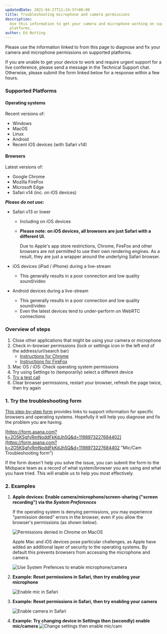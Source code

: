 ```yaml
---
updatedDate: 2021-04-27T11:24:37+00:00
title: Troubleshooting microphone and camera permissions
description:
  Use this information to get your camera and microphone working on supported
  platforms.
author: Ed Nutting
---
```


Please use the information linked to from this page to diagnose and fix your camera and microphone permissions on supported platforms.

If you are unable to get your device to work and require urgent support for a live conference, please send a message in the Technical Support chat. Otherwise, please submit the form linked below for a response within a few hours.

### Supported Platforms

#### Operating systems

Recent versions of:

- Windows
- MacOS
- Linux
- Android
- Recent iOS devices (with Safari v14)

#### Browsers

Latest versions of:

- Google Chrome
- Mozilla FireFox
- Microsoft Edge
- Safari v14 (inc. on iOS devices)

**_Please do not use:_**

- Safari v13 or lower

  - Including on iOS devices
  - **Please note: on iOS devices, all browsers are just Safari with a different UI.**

    Due to Apple's app store restrictions, Chrome, FireFox and other browsers are not permitted to use their own rendering engines. As a result, they are just a wrapper around the underlying Safari browser.

- iOS devices (iPad / iPhone) during a live-stream
  - This generally results in a poor connection and low quality sound/video
- Android devices during a live-stream
  - This generally results in a poor connection and low quality sound/video
  - Even the latest devices tend to under-perform on WebRTC connections

### Overview of steps

1. Close other applications that might be using your camera or microphone
2. Check in-browser permissions (lock or settings icon in the left end of the address/url/search bar)
   - [Instructions for Chrome](https://support.google.com/chrome/answer/2693767)
   - [Instructions for FireFox](https://support.mozilla.org/en-US/kb/how-manage-your-camera-and-microphone-permissions)
3. Mac OS / iOS: Check operating system permissions
4. Try using Settings to (temporarily) select a different device
5. [Try a test call](https://tokbox.com/developer/tools/precall/)
6. Clear browser permissions, restart your browser, refresh the page twice, then try again

### 1. Try the troubleshooting form

[This step-by-step form](https://form.asana.com?k=2O5KSgfyRmNoddFkKdJh5Q&d=1198973227684402 "Mic/Cam Troubleshooting form") provides links to support information for specific browsers and operating systems. Hopefully it will help you diagnose and fix the problem you are having.

[https://form.asana.com?k=2O5KSgfyRmNoddFkKdJh5Q&d=1198973227684402](https://form.asana.com?k=2O5KSgfyRmNoddFkKdJh5Q&d=1198973227684402 "Mic/Cam Troubleshooting form")

If the form doesn't help you solve the issue, you can submit the form to the Midspace team as a record of what system/browser you are using and what you have tried. This will enable us to help you most effectively.

### 2. Examples

1. **Apple devices: Enable camera/microphone/screen-sharing ("screen recording") via the _System Preferences_**

   If the operating system is denying permissions, you may experience "permission denied" errors in the browser, even if you allow the browser's permissions (as shown below).

   ![Permissions denied in Chrome on MacOS](/images/chrome-os-permissions-1.gif "Permissions denied in Chrome on MacOS")

   Apple Mac and iOS devices pose particular challenges, as Apple have added an additional layer of security to the operating systems. By default this prevents browsers from accessing the microphone and camera.

   ![Use System Prefences to enable microphone/camera](/images/chrome-os-permissions-2.gif "Use System Prefences to enable microphone/camera")

2. **Example: Reset permissions in Safari, then try enabling your microphone**

   ![Enable mic in Safari](/images/safari-allow-microphone.gif "Enable mic in Safari")

3. **Example: Reset permissions in Safari, then try enabling your camera**

   ![Enable camera in Safari](/images/safari-allow-camera.gif "Enable camera in Safari")

4. **Example: Try changing device in Settings then (secondly) enable mic/camera**
   ![Change settings then enable mic/cam](/images/fix-device-selection.gif "Change settings then enable mic/cam")
